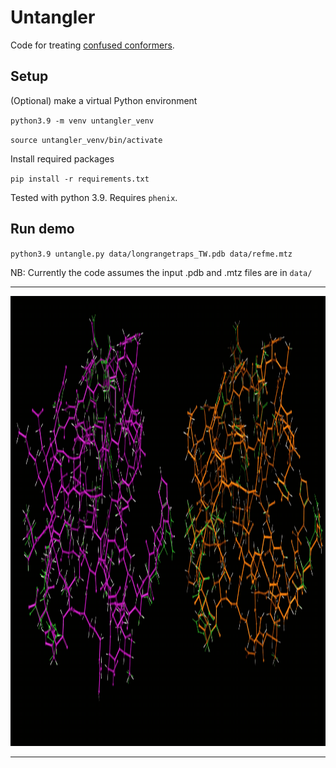 # Untangler

Code for treating [confused conformers](https://bl831.als.lbl.gov/~jamesh/challenge/twoconf/).

## Setup 
(Optional) make a virtual Python environment

`python3.9 -m venv untangler_venv`

`source untangler_venv/bin/activate`

Install required packages

`pip install -r requirements.txt` 

Tested with python 3.9. Requires `phenix`.

## Run demo

`python3.9 untangle.py data/longrangetraps_TW.pdb data/refme.mtz`

NB: Currently the code assumes the input .pdb and .mtz files are in `data/`


<CENTER><P>
<HR><A href="untangling.gif"><img src=untangling.gif width=960 height=720></A><p>
<HR></P></CENTER>
